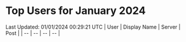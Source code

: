 # Top Users for January 2024
Last Updated: 01/01/2024 00:29:21 UTC
| User | Display Name | Server | Post |
| -- | -- | -- | -- |

